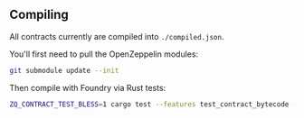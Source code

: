 ## Compiling

All contracts currently are compiled into `./compiled.json`.

You'll first need to pull the OpenZeppelin modules:

```sh
git submodule update --init
```

Then compile with Foundry via Rust tests:

```sh
ZQ_CONTRACT_TEST_BLESS=1 cargo test --features test_contract_bytecode -- contracts::tests::compile_all
```